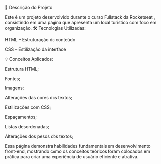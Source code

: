 📝 Descrição do Projeto

Este é um projeto desenvolvido durante o curso Fullstack da Rocketseat , consistindo em uma página que apresenta um local turistico com foco em organização.
🛠 Tecnologias Utilizadas:

HTML – Estruturação do conteúdo

CSS – Estilização da interface

💡 Conceitos Aplicados:

Estrutura HTML;

Fontes;

Imagens;

Alterações das cores dos textos;

Estilizações com CSS;

Espaçamentos;

Listas desordenadas;

Alterações dos pesos dos textos;

Essa página demonstra habilidades fundamentais em desenvolvimento front-end, mostrando como os conceitos teóricos foram colocados em prática para criar uma experiência de usuário eficiente e atrativa.
